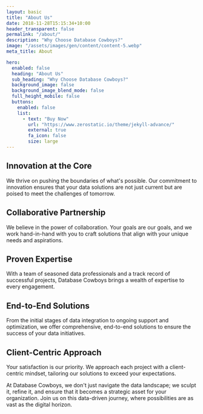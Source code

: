 ```yaml
---
layout: basic
title: "About Us"
date: 2018-11-28T15:15:34+10:00
header_transparent: false
permalink: "/about/"
description: "Why Choose Database Cowboys?"
image: "/assets/images/gen/content/content-5.webp"
meta_title: About

hero:
  enabled: false
  heading: "About Us"
  sub_heading: "Why Choose Database Cowboys?"
  background_image: false
  background_image_blend_mode: false
  full_height_mobile: false
  buttons:
    enabled: false
    list:
      - text: "Buy Now"
        url: "https://www.zerostatic.io/theme/jekyll-advance/"
        external: true
        fa_icon: false
        size: large
---
```


## Innovation at the Core
We thrive on pushing the boundaries of what's possible. Our commitment to innovation ensures that your data solutions are not just current but are poised to meet the challenges of tomorrow.

## Collaborative Partnership
We believe in the power of collaboration. Your goals are our goals, and we work hand-in-hand with you to craft solutions that align with your unique needs and aspirations.

## Proven Expertise
With a team of seasoned data professionals and a track record of successful projects, Database Cowboys brings a wealth of expertise to every engagement.

## End-to-End Solutions
From the initial stages of data integration to ongoing support and optimization, we offer comprehensive, end-to-end solutions to ensure the success of your data initiatives.

## Client-Centric Approach
Your satisfaction is our priority. We approach each project with a client-centric mindset, tailoring our solutions to exceed your expectations.

At Database Cowboys, we don't just navigate the data landscape; we sculpt it, refine it, and ensure that it becomes a strategic asset for your organization. Join us on this data-driven journey, where possibilities are as vast as the digital horizon.
